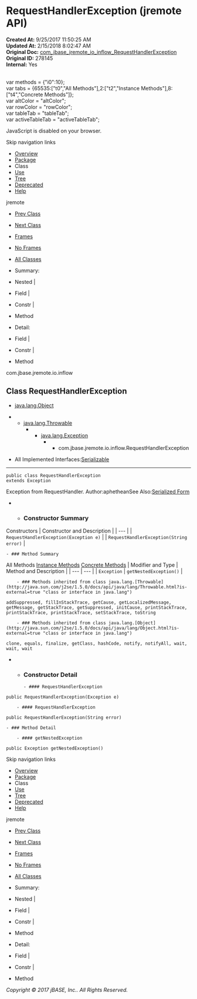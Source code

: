 # RequestHandlerException (jremote   API)

**Created At:** 9/25/2017 11:50:25 AM  
**Updated At:** 2/15/2018 8:02:47 AM  
**Original Doc:** [com_jbase_jremote_io_inflow_RequestHandlerException](https://docs.jbase.com/39256-inflow/com_jbase_jremote_io_inflow_RequestHandlerException)  
**Original ID:** 278145  
**Internal:** Yes  

<!--<br>    try {<br>        if (location.href.indexOf('is-external=true') == -1) {<br>            parent.document.title="RequestHandlerException (jremote   API)";<br>        }<br>    }<br>    catch(err) {<br>    }<br>//--><br>var methods = {"i0":10};<br>var tabs = {65535:["t0","All Methods"],2:["t2","Instance Methods"],8:["t4","Concrete Methods"]};<br>var altColor = "altColor";<br>var rowColor = "rowColor";<br>var tableTab = "tableTab";<br>var activeTableTab = "activeTableTab";
JavaScript is disabled on your browser.

Skip navigation links

- [Overview](../../../../../overview-summary.html)
- [Package](./../com.jbase.jremote.io.inflow-%28jremote---api%29)
- Class
- [Use](./../class-use/uses-of-class-com.jbase.jremote.io.inflow.requesthandlerexception-%28jremote---api%29)
- [Tree](./../com.jbase.jremote.io.inflow-class-hierarchy-%28jremote---api%29)
- [Deprecated](../../../../../deprecated-list.html)
- [Help](../../../../../help-doc.html)


jremote <br>

- [Prev Class](./../requesthandler-%28jremote---api%29 "interface in com.jbase.jremote.io.inflow")
- [Next Class](./../requestlistenerservice-%28jremote---api%29 "class in com.jbase.jremote.io.inflow")


- [Frames](./.)
- [No Frames](./.)


- [All Classes](../../../../../allclasses-noframe.html)


<!--<br>  allClassesLink = document.getElementById("allclasses\_navbar\_top");<br>  if(window==top) {<br>    allClassesLink.style.display = "block";<br>  }<br>  else {<br>    allClassesLink.style.display = "none";<br>  }<br>  //-->

- Summary:
- Nested |
- Field |
- Constr |
- Method


- Detail:
- Field |
- Constr |
- Method

com.jbase.jremote.io.inflow

## Class RequestHandlerException

- [java.lang.Object](http://java.sun.com/j2se/1.5.0/docs/api/java/lang/Object.html?is-external=true "class or interface in java.lang")
- - [java.lang.Throwable](http://java.sun.com/j2se/1.5.0/docs/api/java/lang/Throwable.html?is-external=true "class or interface in java.lang")
    - - [java.lang.Exception](http://java.sun.com/j2se/1.5.0/docs/api/java/lang/Exception.html?is-external=true "class or interface in java.lang")
        - - com.jbase.jremote.io.inflow.RequestHandlerException


- All Implemented Interfaces:[Serializable](http://java.sun.com/j2se/1.5.0/docs/api/java/io/Serializable.html?is-external=true "class or interface in java.io")
* * *


```
public class RequestHandlerException
extends Exception
```

Exception from RequestHandler.
Author:aphetheanSee Also:[Serialized Form](./../../../../jrcs/serialized-form#com.jbase.jremote.io.inflow)

- - ### Constructor Summary


Constructors | Constructor and Description |
| --- |
| `RequestHandlerException(Exception e)`  |
| `RequestHandlerException(String error)`  |


    - ### Method Summary


All Methods [Instance Methods](javascript:show%282%29;) [Concrete Methods](javascript:show%288%29;) | Modifier and Type | Method and Description |
| --- | --- |
| `Exception` | `getNestedException()`  |


        - ### Methods inherited from class java.lang.[Throwable](http://java.sun.com/j2se/1.5.0/docs/api/java/lang/Throwable.html?is-external=true "class or interface in java.lang")
`addSuppressed, fillInStackTrace, getCause, getLocalizedMessage, getMessage, getStackTrace, getSuppressed, initCause, printStackTrace, printStackTrace, printStackTrace, setStackTrace, toString`


        - ### Methods inherited from class java.lang.[Object](http://java.sun.com/j2se/1.5.0/docs/api/java/lang/Object.html?is-external=true "class or interface in java.lang")
`clone, equals, finalize, getClass, hashCode, notify, notifyAll, wait, wait, wait`

- - ### Constructor Detail

        - #### RequestHandlerException

```
public RequestHandlerException(Exception e)
```


        - #### RequestHandlerException

```
public RequestHandlerException(String error)
```


    - ### Method Detail

        - #### getNestedException

```
public Exception getNestedException()
```

Skip navigation links

- [Overview](../../../../../overview-summary.html)
- [Package](./../com.jbase.jremote.io.inflow-%28jremote---api%29)
- Class
- [Use](./../class-use/uses-of-class-com.jbase.jremote.io.inflow.requesthandlerexception-%28jremote---api%29)
- [Tree](./../com.jbase.jremote.io.inflow-class-hierarchy-%28jremote---api%29)
- [Deprecated](../../../../../deprecated-list.html)
- [Help](../../../../../help-doc.html)


jremote <br>

- [Prev Class](./../requesthandler-%28jremote---api%29 "interface in com.jbase.jremote.io.inflow")
- [Next Class](./../requestlistenerservice-%28jremote---api%29 "class in com.jbase.jremote.io.inflow")


- [Frames](./.)
- [No Frames](./.)


- [All Classes](../../../../../allclasses-noframe.html)


<!--<br>  allClassesLink = document.getElementById("allclasses\_navbar\_bottom");<br>  if(window==top) {<br>    allClassesLink.style.display = "block";<br>  }<br>  else {<br>    allClassesLink.style.display = "none";<br>  }<br>  //-->

- Summary:
- Nested |
- Field |
- Constr |
- Method


- Detail:
- Field |
- Constr |
- Method

*Copyright © 2017 jBASE, Inc.. All Rights Reserved.*
